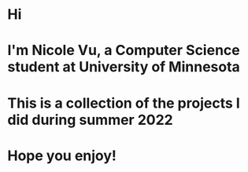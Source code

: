 # Hi
# I'm Nicole Vu, a Computer Science student at University of Minnesota
# This is a collection of the projects I did during summer 2022
# Hope you enjoy!
